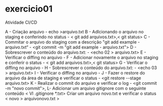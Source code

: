 # exercicio01
Atividade CI/CD


A - Criação arquivo - echo >arquivo.txt
B - AdIcionando o arquivo no staging e conferindo no status - < git add arquivos.txt>,< git status>
C - Commitar o arquivo do staging com a descrição "git add example - arquivo.txt“ - <git commit -m "git add example - arquivo.txt">
D - Sobrescrever o conteúdo do arquivo.txt: - <echo 02 > arquivo.txt>
E - Verificar o diffing no arquivo - <git diff>
F - Adicionar novamente o arquivo no staging e conferir o status - < git add arquivos.txt>,< git status>
G - Verificar o diffing no arquivo - <git diff>
H - Sobrescrever o conteúdo do arquivo.txt: - <echo 03 > arquivo.txt>
I - Verificar o diffing no arquivo - <git diff>
J - Fazer o restore do arquivo da área de staging e verificar o status - <git restore --stage arquivo.txt>
K - Realizar o commit do arquivo e verificar o log - <git commit -m "novo commit">, <git log>
L- Adicionar um arquivo gitignore com o seguinte conteúdo < VI .gitignore  *.txt>
Criar um arquivo novo.txt e verificar o status < novo > arquivonovo.txt >

